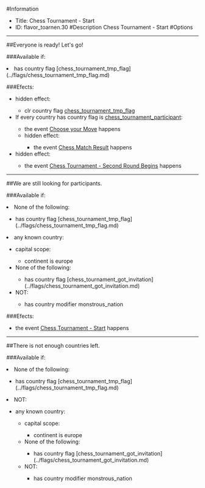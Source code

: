 #Information
 - Title: Chess Tournament - Start
 - ID: flavor_toarnen.30
#Description
Chess Tournament - Start
#Options

___
##Everyone is ready! Let's go!

###Available if:
<li>has country flag [chess_tournament_tmp_flag](../flags/chess_tournament_tmp_flag.md)</li>

###Efects:<ul><li>hidden effect:</li><ul><li>clr country flag [chess_tournament_tmp_flag](../flags/chess_tournament_tmp_flag.md)</li></ul><li>If every country has country flag is [chess_tournament_participant](../flags/chess_tournament_participant.md):</li><ul><li>the event [Choose your Move](../events/choose_your_move.md) happens</li><li>hidden effect:</li><ul><li>the event [Chess Match Result](../events/chess_match_result.md) happens</li></ul></ul><li>hidden effect:</li><ul><li>the event [Chess Tournament - Second Round Begins](../events/chess_tournament_second_round_begins.md) happens</li></ul></ul>

___
##We are still looking for participants.

###Available if:
<li>None of the following:</li><ul><li>has country flag [chess_tournament_tmp_flag](../flags/chess_tournament_tmp_flag.md)</li></ul><li>any known country:</li><ul><li>capital scope:</li><ul><li>continent is europe</li></ul><li>None of the following:</li><ul><li>has country flag [chess_tournament_got_invitation](../flags/chess_tournament_got_invitation.md)</li></ul><li>NOT:</li><ul><li>has country modifier monstrous_nation</li></ul></ul>

###Efects:<ul><li>the event [Chess Tournament - Start](../events/chess_tournament_start.md) happens</li></ul>

___
##There is not enough countries left.

###Available if:
<li>None of the following:</li><ul><li>has country flag [chess_tournament_tmp_flag](../flags/chess_tournament_tmp_flag.md)</li></ul><li>NOT:</li><ul><li>any known country:</li><ul><li>capital scope:</li><ul><li>continent is europe</li></ul><li>None of the following:</li><ul><li>has country flag [chess_tournament_got_invitation](../flags/chess_tournament_got_invitation.md)</li></ul><li>NOT:</li><ul><li>has country modifier monstrous_nation</li></ul></ul></ul>
